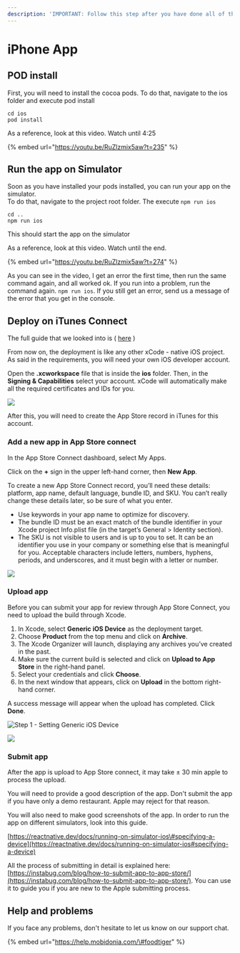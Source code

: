 ```yaml
---
description: 'IMPORTANT: Follow this step after you have done all of the previous steps'
---
```


# iPhone App

## POD install

First, you will need to install the cocoa pods. To do that, navigate to the ios folder and execute pod install

```text
cd ios
pod install
```

As a reference, look at this video. Watch until 4:25

{% embed url="https://youtu.be/RuZlzmix5aw?t=235" %}

## Run the app on Simulator

Soon as you have installed your pods installed, you can run your app on the simulator.  
To do that, navigate to the project root folder. The execute `npm run ios`

```text
cd ..
npm run ios 
```

This should start the app on the simulator

As a reference, look at this video. Watch until the end.  

{% embed url="https://youtu.be/RuZlzmix5aw?t=274" %}

As you can see in the video, I get an error the first time, then run the same command again, and all worked ok.  If you run into a problem, run the command again. `npm run ios`. If you still get an error, send us a message of the error that you get in the console.

## Deploy on iTunes Connect 

The full guide that we looked into is \( [here](https://instabug.com/blog/how-to-submit-app-to-app-store/) \)

From now on, the deployment is like any other xCode - native iOS project. As said in the requirements, you will need your own iOS developer account. 

Open the **.xcworkspace** file that is inside the **ios** folder. Then, in the **Signing & Capabilities** select your account. xCode will automatically make all the required certificates and IDs for you.

![](../.gitbook/assets/signing.png)

After this, you will need to create the App Store record in iTunes for this account. 

### **Add a new app in App Store connect**

In the App Store Connect dashboard, select My Apps.

Click on the **+** sign in the upper left-hand corner, then **New App**.

To create a new App Store Connect record, you’ll need these details: platform, app name, default language, bundle ID, and SKU. You can’t really change these details later, so be sure of what you enter.

* Use keywords in your app name to optimize for discovery.
* The bundle ID must be an exact match of the bundle identifier in your Xcode project Info.plist file \(in the target’s General &gt; Identity section\).
* The SKU is not visible to users and is up to you to set. It can be an identifier you use in your company or something else that is meaningful for you. Acceptable characters include letters, numbers, hyphens, periods, and underscores, and it must begin with a letter or number.

![](../.gitbook/assets/createitunesconnectrecord-e1501675429479.png)

  


### Upload app

  
Before you can submit your app for review through App Store Connect, you need to upload the build through Xcode.

1. In Xcode, select **Generic iOS Device** as the deployment target.
2. Choose **Product** from the top menu and click on **Archive**.
3. The Xcode Organizer will launch, displaying any archives you’ve created in the past.
4. Make sure the current build is selected and click on **Upload to App Store** in the right-hand panel.
5. Select your credentials and click **Choose**.
6. In the next window that appears, click on **Upload** in the bottom right-hand corner.

A success message will appear when the upload has completed. Click **Done**.

![Step 1 - Setting Generic iOS Device](../.gitbook/assets/generic.png)

![](../.gitbook/assets/uploadsuccsessful.png)



### Submit app

After the app is upload to App Store connect, it may take ± 30 min apple to process the upload. 

You will need to provide a good description of the app. Don't submit the app if you have only a demo restaurant.  Apple may reject for that reason.   
  
You will also need to make good screenshots of the app.  In order to run the app on different simulators, look into this guide.

[https://reactnative.dev/docs/running-on-simulator-ios\#specifying-a-device](https://reactnative.dev/docs/running-on-simulator-ios#specifying-a-device)

All the process of submitting in detail is explained here: [https://instabug.com/blog/how-to-submit-app-to-app-store/](https://instabug.com/blog/how-to-submit-app-to-app-store/). You can use it to guide you if you are new to the Apple submitting process.



## Help and problems

If you face any problems, don't hesitate to let us know on our support chat. 

{% embed url="https://help.mobidonia.com/\#foodtiger" %}







